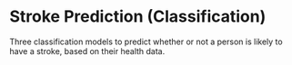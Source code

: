 # Stroke Prediction (Classification)
Three classification models to predict whether or not a person is likely to have a stroke, based on their health data.
